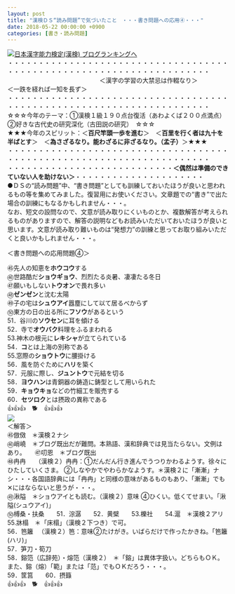```yaml
---
layout: post
title: "漢検ＤＳ“読み問題”で気づいたこと　・・・書き問題への応用④・・・"
date: 2018-05-22 00:00:00 +0900
categories: [書き・読み問題]
---
```


[![](/syuusyuu9701/assets/images/漢検ｄｓ“読み問題”で気づいたこと-・・・書き問題への応用④・・・-br_c_3028_1.gif)](http://blog.with2.net/link.php?1659096:3028 "日本漢字能力検定(漢検) ブログランキングへ")[日本漢字能力検定(漢検) ブログランキングへ](http://blog.with2.net/link.php?1659096:3028)  
・・・・・・・・・・・・・・・・・・・・・・・・・・・・・・・・・・・・・・・・・・・・・・・・・・・・・・・・・・・・・・・・・・・・・  
　　　　　　　　　　　　　　　＜漢字の学習の大禁忌は作輟なり＞　　　　　＜一跌を経れば一知を長ず＞　　　　　  
・・・・・・・・・・・・・・・・・・・・・・・・・・・・・・・・・・・・・・・・・・・・・・・・・・・・・・・・・・・・・・・・・・・・・  
☆☆☆今年のテーマ：①漢検１級１９０点台復活（あわよくば２００点満点）　②好きな古代史の研究深化（古田説の研究）　☆☆☆  
★★★今年のスピリット：＜**百尺竿頭一歩を進む**＞　＜**百里を行く者は九十を半ばとす**＞　＜**為さざるなり。能わざるに非ざるなり。（孟子）**＞★★★  
・・・・・・・・・・・・・・・・・・・・・・・・・・・・・・・・・・・・・・・・・・・・・・・・・・・・・・・・・・・・・・・・・・・・・  
・・・・・・・・・・・・・・・・・・・・・・・・・・・**＜偶然は準備のできていない人を助けない＞**・・・・・・・・・・・・・・・・・・・・・  
●ＤＳの“読み問題”中、“書き問題”としても訓練しておいたほうが良いと思われるもの等を集めてみました。復習用にお使いください。文章題での“書き”で出た場合の訓練にもなるかもしれません・・・。  
なお、短文の設問なので、文意が読み取りにくいものとか、複数解答が考えられるものがありますので、解答の説明などもお読みいただいておいたほうが良いと思います。文意が読み取り難いものは“発想力”の訓練と思ってお取り組みいただくと良いかもしれません・・・。  
  
＜書き問題への応用問題④＞  
  
㊺先人の知恵を**ホウコウ**する　  
㊻世路酷だ**ショウギョウ**、烈烈たる炎暑、凄凄たる冬日　　  
㊼願いもしない**トウオン**で畏れ多い　  
㊽**ゼンゼン**と沈む太陽　　　  
㊾子の宅は**シュウアイ**囂塵にして以て居るべからず　  
㊿東方の日の出る所に**フソウ**があるという　  
51．谷川の**ソウセン**に耳を傾ける　  
52．寺で**オウバク**料理をふるまわれる　　  
53.神木の根元に**レキシャ**が立てられている　  
54．**コ**とは上海の別称である　  
55.窓際の**ショウトウ**に腰掛ける　  
56．風を防ぐために**ハリ**を築く　  
57．元服に際し、**ジュントウ**で元結を切る　  
58．**ヨウハン**は青銅器の鋳造に鋳型として用いられた　  
59．**キョウキョ**などの竹細工を販売する　  
60．**セツロク**とは摂政の異称である　　  
👍👍👍　🐕　👍👍👍　  
![](/syuusyuu9701/assets/images/漢検ｄｓ“読み問題”で気づいたこと-・・・書き問題への応用④・・・-20424d3cd2f93057861e48ffc026c99a.png)  
＜解答＞  
㊺倣傚　＊漢検２ナシ  
㊻峭嶢　＊ブログ既出だが難問。本熟語、漢和辞典では見当たらない。文例はあり。　　㊼叨恩　＊ブログ既出  
㊽冉冉　　（漢検２）冉冉：①だんだん行き進んでうつりかわるようす。徐々にひたしていくさま。 ②しなやかでやわらかなようす。＊漢検２に「漸漸」ナシ・・・各国語辞典には「冉冉」と同様の意味があるものもあり、「漸漸」でも✕にはならないと思うが・・・。  
㊾湫隘　＊ショウアイとも読む。（漢検２）意味 ④ひくい。低くてせまい。「湫隘(シュウアイ)」  
㊿榑桑・扶桑　　51．淙潺　　52．黄檗　　53.櫟社　　54.滬　＊漢検２アリ　　55.牀榻　＊「床榻」（漢検２下つき）で可。  
56．笆籬 　（漢検２）笆：意味②たけがき。いばらだけで作ったかきね。「笆籬(ハリ)」  
57．笋刀・筍刀  
58．鎔笵（広辞苑）・熔笵（漢検２）　＊「鎔」は異体字扱い。どちらもＯＫ。また、鎔（熔）「範」または「范」でもＯＫだろう・・・。  
59．筐筥　　60．摂籙  
👍👍👍　🐕　👍👍👍